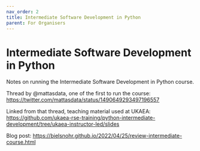 ```yaml
---
nav_order: 2
title: Intermediate Software Development in Python
parent: For Organisers
---
```


# Intermediate Software Development in Python

Notes on running the Intermediate Software Development in Python course.

Thread by @mattasdata, one of the first to run the course: https://twitter.com/mattasdata/status/1490649293497196557

Linked from that thread, teaching material used at UKAEA: https://github.com/ukaea-rse-training/python-intermediate-development/tree/ukaea-instructor-led/slides

Blog post: https://bielsnohr.github.io/2022/04/25/review-intermediate-course.html
